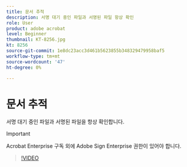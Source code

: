 ```yaml
---
title: 문서 추적
description: 서명 대기 중인 파일과 서명된 파일 항상 확인
role: User
product: adobe acrobat
level: Beginner
thumbnail: KT-8256.jpg
kt: 8256
source-git-commit: 1e8dc23acc3d461b5623855b348329479958baf5
workflow-type: tm+mt
source-wordcount: '47'
ht-degree: 0%

---
```


# 문서 추적

서명 대기 중인 파일과 서명된 파일을 항상 확인합니다.

>[!IMPORTANT]
>
>Acrobat Enterprise 구독 외에 Adobe Sign Enterprise 권한이 있어야 합니다.

>[!VIDEO](https://video.tv.adobe.com/v/338492?hidetitle=true)
